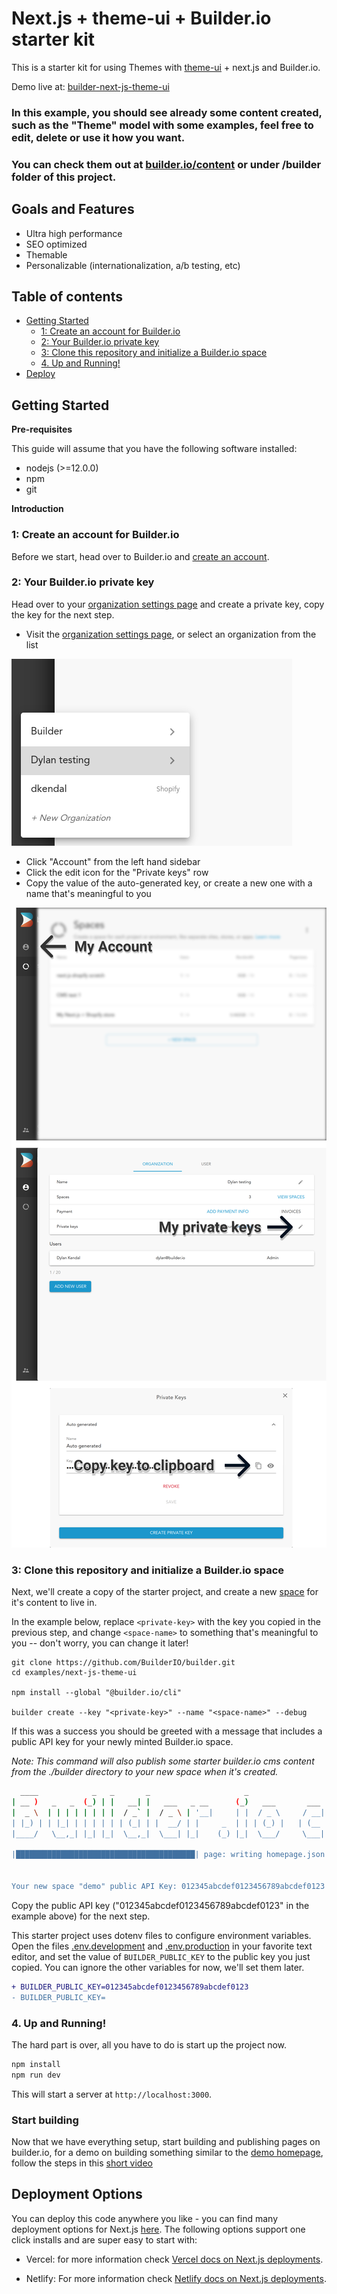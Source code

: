 # Next.js + theme-ui + Builder.io starter kit

This is a starter kit for using Themes with [theme-ui](https://theme-ui.com/) + next.js and Builder.io.

Demo live at: [builder-next-js-theme-ui](https://builder-next-js-theme-ui.vercel.app)

### In this example, you should see already some content created, such as the "Theme" model with some examples, feel free to edit, delete or use it how you want.

### You can check them out at [builder.io/content](https://builder.io/content) or under /builder folder of this project.

## Goals and Features

- Ultra high performance
- SEO optimized
- Themable
- Personalizable (internationalization, a/b testing, etc)

## Table of contents

- [Getting Started](#getting-started)
  - [1: Create an account for Builder.io](#1-create-an-account-for-builderio)
  - [2: Your Builder.io private key](#2-your-builderio-private-key)
  - [3: Clone this repository and initialize a Builder.io space](#3-clone-this-repository-and-initialize-a-builderio-space)
  - [4. Up and Running!](#7-up-and-running)
- [Deploy](#deploy)

<!-- markdown-toc end -->

## Getting Started

**Pre-requisites**

This guide will assume that you have the following software installed:

- nodejs (>=12.0.0)
- npm
- git

**Introduction**

### 1: Create an account for Builder.io

Before we start, head over to Builder.io and [create an account](https://builder.io/signup).

### 2: Your Builder.io private key

Head over to your [organization settings page](https://builder.io/account/organization?root=true) and create a
private key, copy the key for the next step.

- Visit the [organization settings page](https://builder.io/account/organization?root=true), or select
  an organization from the list

![organizations drop down list](./docs/images/builder-io-organizations.png)

- Click "Account" from the left hand sidebar
- Click the edit icon for the "Private keys" row
- Copy the value of the auto-generated key, or create a new one with a name that's meaningful to you

![Example of how to get your private key](./docs/images/private-key-flow.png)

### 3: Clone this repository and initialize a Builder.io space

Next, we'll create a copy of the starter project, and create a new
[space](https://www.builder.io/c/docs/spaces) for it's content to live
in.

In the example below, replace `<private-key>` with the key you copied
in the previous step, and change `<space-name>` to something that's
meaningful to you -- don't worry, you can change it later!

```
git clone https://github.com/BuilderIO/builder.git
cd examples/next-js-theme-ui

npm install --global "@builder.io/cli"

builder create --key "<private-key>" --name "<space-name>" --debug
```


If this was a success you should be greeted with a message that
includes a public API key for your newly minted Builder.io space.

_Note: This command will also publish some starter builder.io cms
content from the ./builder directory to your new space when it's
created._

```bash
  ____            _   _       _                     _                    _   _
| __ )   _   _  (_) | |   __| |   ___   _ __      (_)   ___       ___  | | (_)
|  _ \  | | | | | | | |  / _` |  / _ \ | '__|     | |  / _ \     / __| | | | |
| |_) | | |_| | | | | | | (_| | |  __/ | |     _  | | | (_) |   | (__  | | | |
|____/   \__,_| |_| |_|  \__,_|  \___| |_|    (_) |_|  \___/     \___| |_| |_|

|████████████████████████████████████████| page: writing homepage.json | 2/2


Your new space "demo" public API Key: 012345abcdef0123456789abcdef0123
```

Copy the public API key ("012345abcdef0123456789abcdef0123" in the example above) for the next step.

This starter project uses dotenv files to configure environment variables.
Open the files [.env.development](./.env.development) and
[.env.production](./.env.production) in your favorite text editor, and
set the value of `BUILDER_PUBLIC_KEY` to the public key you just copied.
You can ignore the other variables for now, we'll set them later.

```diff
+ BUILDER_PUBLIC_KEY=012345abcdef0123456789abcdef0123
- BUILDER_PUBLIC_KEY=
```

### 4. Up and Running!

The hard part is over, all you have to do is start up the project now.

```bash
npm install
npm run dev
```

This will start a server at `http://localhost:3000`.

### Start building

Now that we have everything setup, start building and publishing pages on builder.io, for a demo on building something similar to the [demo homepage](https://headless.builders), follow the steps in this [short video](https://www.loom.com/share/9b947acbbf714ee3ac6c319c130cdb85)

## Deployment Options

You can deploy this code anywhere you like - you can find many deployment options for Next.js [here](https://nextjs.org/docs/deployment). The following options support one click installs and are super easy to start with:

- Vercel: for more information check [Vercel docs on Next.js deployments](https://vercel.com/docs/next.js/overview).

- Netlify: For more information check [Netlify docs on Next.js deployments](https://www.netlify.com/blog/2020/11/30/how-to-deploy-next.js-sites-to-netlify/).
